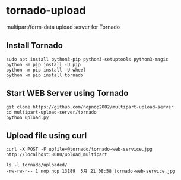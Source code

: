 # tornado-upload
multipart/form-data upload server for Tornado

## Install Tornado
```
sudo apt install python3-pip python3-setuptools python3-magic
python -m pip install -U pip
python -m pip install -U wheel
python -m pip install tornado
```

## Start WEB Server using Tornado
```
git clone https://github.com/nopnop2002/multipart-upload-server
cd multipart-upload-server/tornado
python upload.py
```

## Upload file using curl
```
curl -X POST -F upfile=@tornado/tornado-web-service.jpg http://localhost:8080/upload_multipart

ls -l tornado/uploaded/
-rw-rw-r-- 1 nop nop 13189  5月 21 08:58 tornado-web-service.jpg
```
